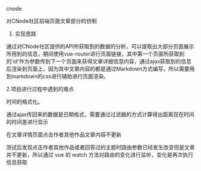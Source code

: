 cnode

对CNode社区前端页面文章部分的仿制

1. 实现思路

通过对CNode社区提供的API所获取到的数据的分析，可以提取出大部分页面展示所用到的信息，期间使用vue-router进行页面链接，其中第一个页面所获取到的'id'作为参数传到下一个页面来获得文章详细信息内容，通过ajax获取到的信息后渲染到页面上，因为其中文章内容的都是通过Markdown方式编写，所以需要用到markdown的css进行辅助进行页面渲染。

2.项目进行过程中遇到的难点

时间的格式化。

通过ajax传回来的数据是日期格式，需要通过过滤器的方式计算得出距离现在时间的时间差进行显示

在文章详情页面点击作者其他作品文章内容不更新

测试后发现点击作者其他作品或者回答过的主题时路由参数已经发生改变但是文章并不更新，所以通过 vue 的 watch 方法对路由的变化进行监听，变化是再次执行信息获取
